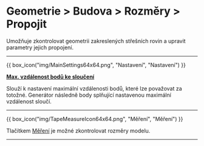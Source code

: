 
# Geometrie &gt; Budova &gt; Rozměry &gt; Propojit

  <p>Umožňuje zkontrolovat geometrii zakreslených střešních rovin a upravit parametry jejich propojení.</p>

  <hr class="main"> <!-- Vodorovná čára jako oddělovač sekce -->

{{ box_icon("img/MainSettings64x64.png", "Nastavení", "Nastavení") }}

  <p><b><u>Max. vzdálenost bodů ke sloučení</u></b></p>

  <p>
  Slouží k nastavení maximální vzdálenosti bodů, které lze považovat za totožné. Generátor následně body splňující nastavenou maximální vzdálenost sloučí.
  </p>

  <hr class="main"> <!-- Vodorovná čára jako oddělovač sekce -->

{{ box_icon("img/TapeMeasureIcon64x64.png", "Měření", "Měření") }}

  <p>Tlačítkem <u>Měření</u> je možné zkontrolovat rozměry modelu.</p>

  <hr class="main"> <!-- Vodorovná čára jako oddělovač sekce -->

<!-- product: HiStruct Roofs -->


